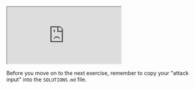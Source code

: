 

<iframe src='http://localhost:4090'></iframe>

Before you move on to the next exercise, remember to copy your "attack input" into the `SOLUTIONS.md` file.
